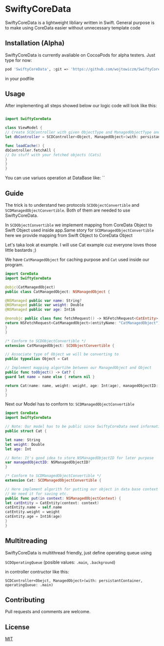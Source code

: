 # SwiftyCoreData

SwiftyCoreData is a lightweight libliary written in Swift. General purpose is to make using CoreData easier without unnecessary template code

## Installation (Alpha)

SwiftyCoreData is currently avaliable on CocoaPods for alpha testers. Just type for now:

```bash
pod 'SwiftyCoreData', :git => 'https://github.com/wojtowiczm/SwiftyCoreData.git', :branch => 'develop'

```
in your podfile

## Usage
After implementing all steps showed below our logic code will look like this:

```swift

import SwiftyCoreData

class ViewModel {
// Create SCDController with given ObjectType and ManagedObjectType and NSPersistentContainer
let dbController = SCDController<Object, ManagedObject>(with: persistanceContainer)

func loadCache() {
dbController.fetchAll {
// Do stuff with your fetched objects (Cats)
}
}
}
```
You can use variuos operation at DataBase like:
``

## Guide

The trick is to understand two protocols ```SCDObjectConvertible``` and ```SCDManagedObjectConvertible```. Both of them are needed to use SwiftyCoreData. 

In ```SCDObjectConvertible``` we implement mapping from CoreData Object to Swift Object used inside app.Same story for ```SCDManagedObjectConvertible``` here we provide mapping from Swift Object to CoreData Object

Let's taka look at example. I will use Cat example cuz everyone loves those little bastards ;)

We have ```CatManagedObject``` for caching purpose and ```Cat``` used inside our program.

```swift
import CoreData
import SwiftyCoreData

@objc(CatManagedObject)
public class CatManagedObject: NSManagedObject {

@NSManaged public var name: String?
@NSManaged public var weight: Double
@NSManaged public var age: Int16

@nonobjc public class func fetchRequest() -> NSFetchRequest<CatEntity> {
return NSFetchRequest<CatManagedObject>(entityName: "CatManagedObject")
}
}

/* Conform to SCDObjectConvertible */
extension CatManagedObject: SCDObjectConvertible {

// Associate type of Object we will be converting to
public typealias Object = Cat

// Implement mapping algortihm between our ManagedObject and Object
public func toObject() -> Cat? {
guard let name = name else { return nil }

return Cat(name: name, weight: weight, age: Int(age), managedObjectID: objectID)
}
}
```
Next our Model has to conform to: ```SCDManagedObjectConvertible```

```swift
import CoreData
import SwiftyCoreData

// Note: Our model has to be public since SwiftyCoreData need information about it
public struct Cat {

let name: String
let weight: Double
let age: Int

// Note: It's good idea to store NSManagedObjectID for later purpose
var managedObjectID: NSManagedObjectID?
}

/* Conform to SCDManagedObjectConvertible */
extension Cat: SCDManagedObjectConvertible {

// Here implement algorith for putting our object in data base context
// We need it for saving etc.
public func put(in context: NSManagedObjectContext) {
let catEntity = CatEntity(context: context)
catEntity.name = self.name
catEntity.weight = weight
catEntity.age = Int16(age)
}
}

```

## Multitreading
SwiftyCoreData is multithread friendly, just define operating queue using 

```SCDOperatingQueue``` (posible values: ```.main```, ```.background```) 

in controller contructor like this:

```SCDController<Obejct, ManagedObject>(with: persistantContainer, operatingQueue: .main)```

## Contributing
Pull requests and comments are welcome.

## License
[MIT](https://choosealicense.com/licenses/mit/)
